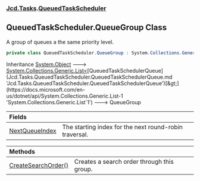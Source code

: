 ### [Jcd.Tasks](Jcd.Tasks.md 'Jcd.Tasks').[QueuedTaskScheduler](Jcd.Tasks.QueuedTaskScheduler.md 'Jcd.Tasks.QueuedTaskScheduler')

## QueuedTaskScheduler.QueueGroup Class

A group of queues a the same priority level.

```csharp
private class QueuedTaskScheduler.QueueGroup : System.Collections.Generic.List<Jcd.Tasks.QueuedTaskScheduler.QueuedTaskSchedulerQueue>
```

Inheritance [System.Object](https://docs.microsoft.com/en-us/dotnet/api/System.Object 'System.Object') &#129106; [System.Collections.Generic.List&lt;](https://docs.microsoft.com/en-us/dotnet/api/System.Collections.Generic.List-1 'System.Collections.Generic.List`1')[QueuedTaskSchedulerQueue](Jcd.Tasks.QueuedTaskScheduler.QueuedTaskSchedulerQueue.md 'Jcd.Tasks.QueuedTaskScheduler.QueuedTaskSchedulerQueue')[&gt;](https://docs.microsoft.com/en-us/dotnet/api/System.Collections.Generic.List-1 'System.Collections.Generic.List`1') &#129106; QueueGroup

| Fields | |
| :--- | :--- |
| [NextQueueIndex](Jcd.Tasks.QueuedTaskScheduler.QueueGroup.NextQueueIndex.md 'Jcd.Tasks.QueuedTaskScheduler.QueueGroup.NextQueueIndex') | The starting index for the next round-robin traversal. |

| Methods | |
| :--- | :--- |
| [CreateSearchOrder()](Jcd.Tasks.QueuedTaskScheduler.QueueGroup.CreateSearchOrder().md 'Jcd.Tasks.QueuedTaskScheduler.QueueGroup.CreateSearchOrder()') | Creates a search order through this group. |
